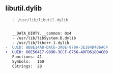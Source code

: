 ## libutil.dylib

> `/usr/lib/libutil.dylib`

```diff

   __DATA_DIRTY.__common: 0x4
   - /usr/lib/libSystem.B.dylib
   - /usr/lib/libc++.1.dylib
-  UUID: 8B8E14A8-DAC6-3A0E-978A-3E184D4B6AC4
+  UUID: 60E56417-989D-3CCF-8756-4DFD61804C09
   Functions: 41
   Symbols:   160
   CStrings:  28

```
